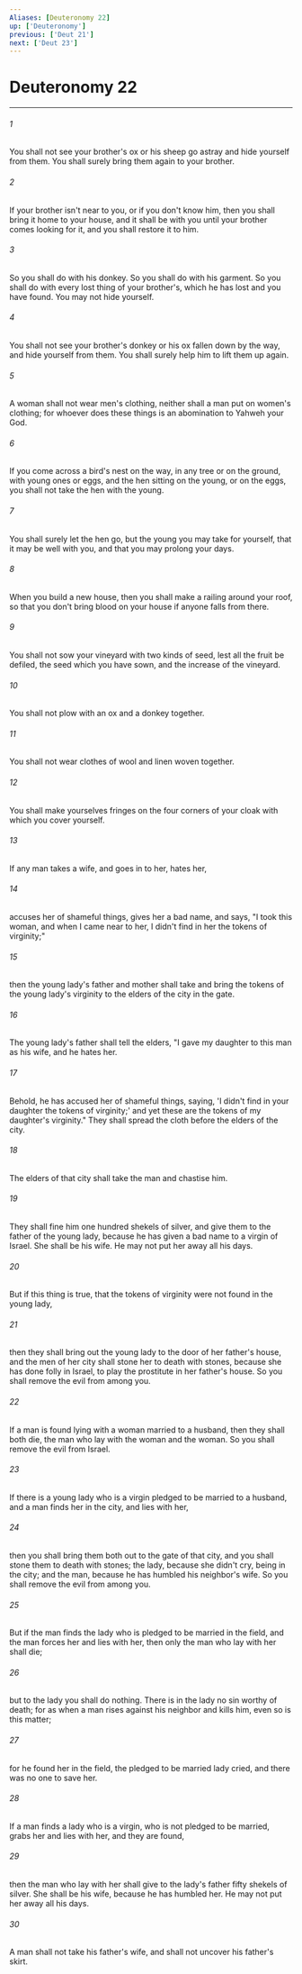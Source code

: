 ```yaml
---
Aliases: [Deuteronomy 22]
up: ['Deuteronomy']
previous: ['Deut 21']
next: ['Deut 23']
---
```

# Deuteronomy 22
***





###### 1 

You shall not see your brother's ox or his sheep go astray and hide yourself from them. You shall surely bring them again to your brother. 



###### 2 

If your brother isn't near to you, or if you don't know him, then you shall bring it home to your house, and it shall be with you until your brother comes looking for it, and you shall restore it to him. 



###### 3 

So you shall do with his donkey. So you shall do with his garment. So you shall do with every lost thing of your brother's, which he has lost and you have found. You may not hide yourself. 



###### 4 

You shall not see your brother's donkey or his ox fallen down by the way, and hide yourself from them. You shall surely help him to lift them up again. 



###### 5 

A woman shall not wear men's clothing, neither shall a man put on women's clothing; for whoever does these things is an abomination to Yahweh your God. 



###### 6 

If you come across a bird's nest on the way, in any tree or on the ground, with young ones or eggs, and the hen sitting on the young, or on the eggs, you shall not take the hen with the young. 



###### 7 

You shall surely let the hen go, but the young you may take for yourself, that it may be well with you, and that you may prolong your days. 



###### 8 

When you build a new house, then you shall make a railing around your roof, so that you don't bring blood on your house if anyone falls from there. 



###### 9 

You shall not sow your vineyard with two kinds of seed, lest all the fruit be defiled, the seed which you have sown, and the increase of the vineyard. 



###### 10 

You shall not plow with an ox and a donkey together. 



###### 11 

You shall not wear clothes of wool and linen woven together. 



###### 12 

You shall make yourselves fringes on the four corners of your cloak with which you cover yourself. 



###### 13 

If any man takes a wife, and goes in to her, hates her, 



###### 14 

accuses her of shameful things, gives her a bad name, and says, "I took this woman, and when I came near to her, I didn't find in her the tokens of virginity;" 



###### 15 

then the young lady's father and mother shall take and bring the tokens of the young lady's virginity to the elders of the city in the gate. 



###### 16 

The young lady's father shall tell the elders, "I gave my daughter to this man as his wife, and he hates her. 



###### 17 

Behold, he has accused her of shameful things, saying, 'I didn't find in your daughter the tokens of virginity;' and yet these are the tokens of my daughter's virginity." They shall spread the cloth before the elders of the city. 



###### 18 

The elders of that city shall take the man and chastise him. 



###### 19 

They shall fine him one hundred shekels of silver, and give them to the father of the young lady, because he has given a bad name to a virgin of Israel. She shall be his wife. He may not put her away all his days. 



###### 20 

But if this thing is true, that the tokens of virginity were not found in the young lady, 



###### 21 

then they shall bring out the young lady to the door of her father's house, and the men of her city shall stone her to death with stones, because she has done folly in Israel, to play the prostitute in her father's house. So you shall remove the evil from among you. 



###### 22 

If a man is found lying with a woman married to a husband, then they shall both die, the man who lay with the woman and the woman. So you shall remove the evil from Israel. 



###### 23 

If there is a young lady who is a virgin pledged to be married to a husband, and a man finds her in the city, and lies with her, 



###### 24 

then you shall bring them both out to the gate of that city, and you shall stone them to death with stones; the lady, because she didn't cry, being in the city; and the man, because he has humbled his neighbor's wife. So you shall remove the evil from among you. 



###### 25 

But if the man finds the lady who is pledged to be married in the field, and the man forces her and lies with her, then only the man who lay with her shall die; 



###### 26 

but to the lady you shall do nothing. There is in the lady no sin worthy of death; for as when a man rises against his neighbor and kills him, even so is this matter; 



###### 27 

for he found her in the field, the pledged to be married lady cried, and there was no one to save her. 



###### 28 

If a man finds a lady who is a virgin, who is not pledged to be married, grabs her and lies with her, and they are found, 



###### 29 

then the man who lay with her shall give to the lady's father fifty shekels of silver. She shall be his wife, because he has humbled her. He may not put her away all his days. 



###### 30 

A man shall not take his father's wife, and shall not uncover his father's skirt.
